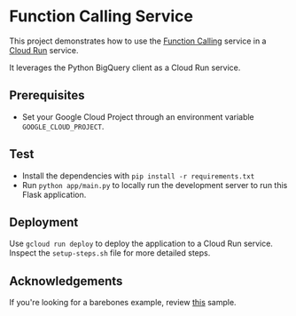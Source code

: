 # Function Calling Service

This project demonstrates how to use the [Function Calling](https://cloud.google.com/vertex-ai/generative-ai/docs/multimodal/function-calling) service in a [Cloud Run](https://cloud.google.com/run) service.

It leverages the Python BigQuery client as a Cloud Run service.

## Prerequisites

* Set your Google Cloud Project through an environment variable `GOOGLE_CLOUD_PROJECT`.

## Test

* Install the dependencies with `pip install -r requirements.txt`
* Run `python app/main.py` to locally run the development server to run this Flask application.

## Deployment

Use `gcloud run deploy` to deploy the application to a Cloud Run service. Inspect the `setup-steps.sh` file for more detailed steps.

## Acknowledgements

If you're looking for a barebones example, review [this](https://github.com/GoogleCloudPlatform/generative-ai/tree/main/gemini/function-calling/function_calling_service) sample.